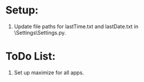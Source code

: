 # Setup:
1. Update file paths for lastTime.txt and lastDate.txt in \Settings\Settings.py.

# ToDo List:
1. Set up maximize for all apps.